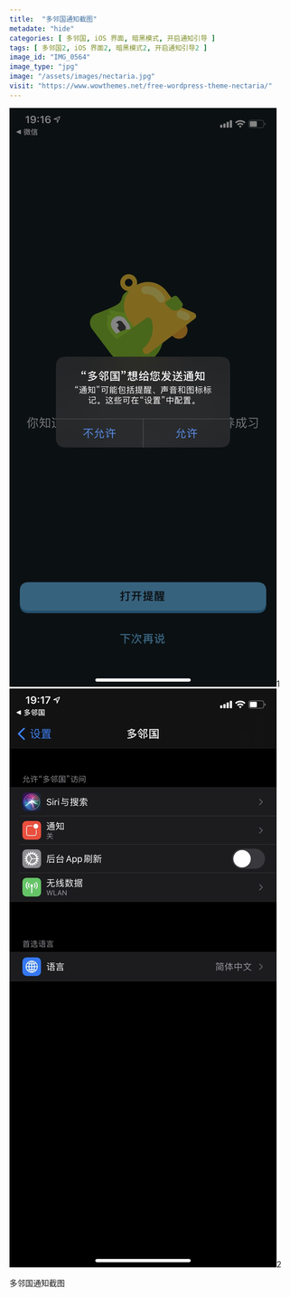 ```yaml
---
title:  "多邻国通知截图"
metadate: "hide"
categories: [ 多邻国, iOS 界面, 暗黑模式, 开启通知引导 ]
tags: [ 多邻国2, iOS 界面2, 暗黑模式2, 开启通知引导2 ]
image_id: "IMG_0564"
image_type: "jpg"
image: "/assets/images/nectaria.jpg"
visit: "https://www.wowthemes.net/free-wordpress-theme-nectaria/"
---
```

![](/uploads/screenshot/IMG_0565.jpg)1
![](../uploads/screenshot/IMG_0566.jpg)2

多邻国通知截图
